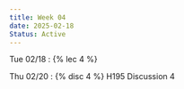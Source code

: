 ```yaml
---
title: Week 04
date: 2025-02-18
Status: Active
---
```


Tue 02/18
: {% lec 4 %}

Thu 02/20
: {% disc 4 %} H195 Discussion 4
